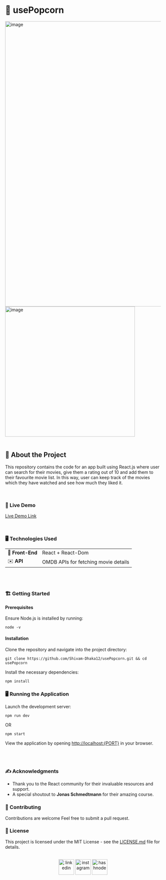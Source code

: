 # 📝 usePopcorn

<img width="920" alt="image" src="https://github.com/Shivam-Dhaka12/medium-frontend/assets/77571480/79f3eab2-7a6d-4690-8be4-6a3e46771cf7">
<img width="420" alt="image" src="https://github.com/Shivam-Dhaka12/usePopcorn/assets/77571480/e7b8cf78-2e59-4e72-bef6-c66b09a2db5f">


<br/>
<br/>

## 🌟 About the Project

This repository contains the code for an app built using React.js where user can search for their movies, give them a rating out of 10 and add them to their favourite movie list. In this way, user can keep track of the movies which they have watched and see how much they liked it.


<br/>

### 👀 Live Demo

[Live Demo Link](https://use-popcorn-shivamdhaka.vercel.app/)

<br/>

### 🖥️ Technologies Used

|                      |                                                       |                                                       
| ------------------    | ------------------------------------                 |
| 🎨 **Front-End**     | React + React-Dom                                     |
| ✉️ **API**           | OMDB APIs for fetching movie details                  |
             
<br><br>


### 🏗️ Getting Started

#### Prerequisites

Ensure Node.js is installed by running:

    node -v


#### Installation

Clone the repository and navigate into the project directory:

    git clone https://github.com/Shivam-Dhaka12/usePopcorn.git && cd usePopcorn


Install the necessary dependencies:

    npm install


### 🖥️ Running the Application

Launch the development server:

    npm run dev
    
  OR

    npm start

View the application by opening [http://localhost:{PORT}](http://localhost:3000) in your browser.

<br/>
<br/>

### ✍️ Acknowledgments

- Thank you to the React community for their invaluable resources and support.
- A special shoutout to **Jonas Schmedtmann** for their amazing course.

### 🤝 Contributing

Contributions are welcome Feel free to submit a pull request.

### 📄 License

This project is licensed under the MIT License - see the [LICENSE.md](LICENSE.md) file for details.
<br/>
<br/>


<p align="center">
<a href="https://www.linkedin.com/in/shivam-dhaka12/" target="blank"><img align="center" src="https://user-images.githubusercontent.com/88904952/234979284-68c11d7f-1acc-4f0c-ac78-044e1037d7b0.png" alt="linkedin" height="50" width="50" /></a>
<a href="https://www.instagram.com/shivam__dhaka__/" target="blank"><img align="center" src="https://user-images.githubusercontent.com/88904952/234981169-2dd1e58f-4b7e-468c-8213-034ba62156c3.png" alt="instagram" height="50" width="50" /></a>
<a href="https://shivamdhaka.hashnode.dev/" target="blank"><img align="center" src="https://user-images.githubusercontent.com/88904952/234982196-562aea17-5532-4550-8c08-1c7cb994a541.png" alt="hashnode" height="50" width="50" /></a>
</p>




